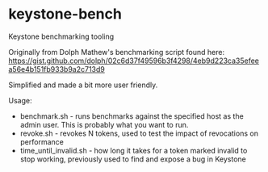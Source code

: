 # keystone-bench
Keystone benchmarking tooling

Originally from Dolph Mathew's benchmarking script found here: https://gist.github.com/dolph/02c6d37f49596b3f4298/4eb9d223ca35efeea56e4b151fb933b9a2c713d9

Simplified and made a bit more user friendly.

Usage:

  * benchmark.sh <admin password> <host> - runs benchmarks against the specified host as the admin user. This is probably what you want to run.
  * revoke.sh - revokes N tokens, used to test the impact of revocations on performance
  * time_until_invalid.sh - how long it takes for a token marked invalid to stop working, previously used to find and expose a bug in Keystone

